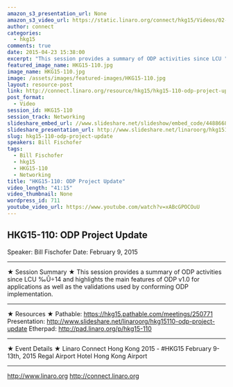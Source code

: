 ```yaml
---
amazon_s3_presentation_url: None
amazon_s3_video_url: https://static.linaro.org/connect/hkg15/Videos/02-09-Monday/HKG15-110%20ODP%20Project%20Update.mp4
author: connect
categories:
  - hkg15
comments: true
date: 2015-04-23 15:38:00
excerpt: "This session provides a summary of ODP activities since LCU "
featured_image_name: HKG15-110.jpg
image_name: HKG15-110.jpg
image: /assets/images/featured-images/HKG15-110.jpg
layout: resource-post
link: http://connect.linaro.org/resource/hkg15/hkg15-110-odp-project-update/
post_format:
  - Video
session_id: HKG15-110
session_track: Networking
slideshare_embed_url: //www.slideshare.net/slideshow/embed_code/44886683
slideshare_presentation_url: http://www.slideshare.net/linaroorg/hkg15110-odp-project-update
slug: hkg15-110-odp-project-update
speakers: Bill Fischofer
tags:
  - Bill Fischofer
  - hkg15
  - HKG15-110
  - Networking
title: "HKG15-110: ODP Project Update"
video_length: "41:15"
video_thumbnail: None
wordpress_id: 711
youtube_video_url: https://www.youtube.com/watch?v=xABcGPOCOuU
---
```


## HKG15-110: ODP Project Update

Speaker: Bill Fischofer
Date: February 9, 2015

---

★ Session Summary ★
This session provides a summary of ODP activities since LCU ‰Û÷14 and highlights the main features of ODP v1.0 for applications as well as the validations used by conforming ODP implementation.

---

★ Resources ★
Pathable: https://hkg15.pathable.com/meetings/250771
Presentation: http://www.slideshare.net/linaroorg/hkg15110-odp-project-update
Etherpad: http://pad.linaro.org/p/hkg15-110

---

★ Event Details ★
Linaro Connect Hong Kong 2015 - #HKG15
February 9-13th, 2015
Regal Airport Hotel Hong Kong Airport

---

http://www.linaro.org
http://connect.linaro.org
